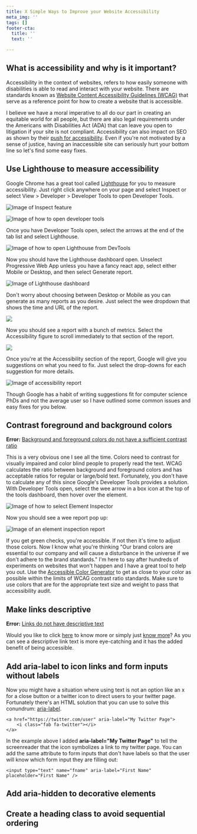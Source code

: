 ```yaml
---
title: X Simple Ways to Improve your Website Accessibility
meta_img: ''
tags: []
footer-cta:
  title: ''
  text: ''

---
```

## What is accessibility and why is it important?

Accessibility in the context of websites, refers to how easily someone with disabilities is able to read and interact with your website. There are standards known as [Website Content Accessibility Guidelines (WCAG)](https://www.w3.org/WAI/standards-guidelines/wcag/) that serve as a reference point for how to create a website that is accessible.

I believe we have a moral imperative to all do our part in creating an equitable world for all people, but there are also legal requirements under the Americans with Disabilities Act (ADA) that can leave you open to litigation if your site is not compliant. Accessibility can also impact on SEO as shown by their [push for accessibility](https://www.google.com/accessibility/). Even if you're not motivated by a sense of justice, having an inaccessible site can seriously hurt your bottom line so let's find some easy fixes.

## Use Lighthouse to measure accessibility

Google Chrome has a great tool called [Lighthouse](https://developers.google.com/web/tools/lighthouse) for you to measure accessibility. Just right click anywhere on your page and select Inspect or select View > Developer > Developer Tools to open Developer Tools. 

![Image of Inspect feature](/images/inspect-element.jpg "Use inspect")

![Image of how to open developer tools](/images/open-dev-tools.jpg "Open Developer Tools")

Once you have Developer Tools open, select the arrows at the end of the tab list and select Lighthouse. 

![Image of how to open Lighthouse from DevTools](/images/open-lighthouse.jpg)

Now you should have the Lighthouse dashboard open. Unselect Progressive Web App unless you have a fancy react app, select either Mobile or Desktop, and then select Generate report. 

![Image of Lighthouse dashboard](/images/lighthouse.jpg)

Don't worry about choosing between Desktop or Mobile as you can generate as many reports as you desire. Just select the wee dropdown that shows the time and URL of the report. 

![](/images/new-report.jpg)

Now you should see a report with a bunch of metrics. Select the Accessibility figure to scroll immediately to that section of the report.

![](/images/report-heading.jpg)

Once you're at the Accessibility section of the report, Google will give you suggestions on what you need to fix. Just select the drop-downs for each suggestion for more details. 

![Image of accessibility report](/images/accessibility-report.jpg)

Though Google has a habit of writing suggestions fit for computer science PhDs and not the average user so I have outlined some common issues and easy fixes for you below. 

## Contrast foreground and background colors

**Error:** [Background and foreground colors do not have a sufficient contrast ratio](https://web.dev/color-contrast/)

This is a very obvious one I see all the time. Colors need to contrast for visually impaired and color blind people to properly read the text. WCAG calculates the ratio between background and foreground colors and has acceptable ratios for regular or large/bold text. Fortunately, you don't have to calculate any of this since Google's Developer Tools provides a solution. With Developer Tools open, select the wee arrow in a box icon at the top of the tools dashboard, then hover over the element.

![Image of how to select Element Inspector](/images/element-inspector.jpg)

Now you should see a wee report pop up: 

![Image of an element inspection report](/images/element-inspection.jpg)

If you get green checks, you're accessible. If not then it's time to adjust those colors. Now I know what you're thinking "Our brand colors are essential to our company and will cause a disturbance in the universe if we don't adhere to the brand standards." I'm here to say after hundreds of experiments on websites that won't happen and I have a great tool to help you out. Use the [Accessible Color Generator](https://learnui.design/tools/accessible-color-generator.html) to get as close to your color as possible within the limits of WCAG contrast ratio standards. Make sure to use colors that are for the appropriate text size and weight to pass that accessibility audit. 

## Make links descriptive

**Error:** [Links do not have descriptive text](https://web.dev/link-text/) 

Would you like to click [here](https://images.squarespace-cdn.com/content/v1/574f0b9a37013b939ab0b866/1496756132867-73OIJLCK4ERLZZ9ETFQF/image-asset.png) to know more or simply just [know more](https://images.squarespace-cdn.com/content/v1/574f0b9a37013b939ab0b866/1496756132867-73OIJLCK4ERLZZ9ETFQF/image-asset.png)?  As you can see a descriptive link text is more eye-catching and it has the added benefit of being accessible.  

## Add aria-label to icon links and form inputs without labels

Now you might have a situation where using text is not an option like an x for a close button or a twitter icon to direct users to your twitter page. Fortunately there's an HTML solution that you can use to solve this conundrum: [aria-label](https://developer.mozilla.org/en-US/docs/Web/Accessibility/ARIA/ARIA_Techniques/Using_the_aria-label_attribute). 

    <a href="https://twitter.com/user" aria-label="My Twitter Page">
    	<i class="fab fa-twitter"></i>
    </a>

In the example above I added **aria-label="My Twitter Page"** to tell the screenreader that the icon symbolizes a link to my twitter page. You can add the same attribute to form inputs that don't have labels so that the user will know which form input they are filling out:

    <input type="text" name="fname" aria-label="First Name" placeholder="First Name" />

## Add aria-hidden to decorative elements

## 

## Create a heading class to avoid sequential ordering